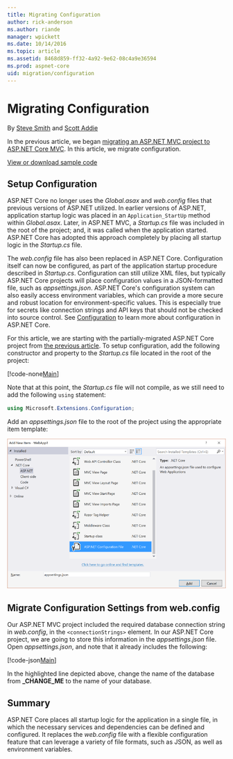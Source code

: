 ```yaml
---
title: Migrating Configuration
author: rick-anderson
ms.author: riande
manager: wpickett
ms.date: 10/14/2016
ms.topic: article
ms.assetid: 8468d859-ff32-4a92-9e62-08c4a9e36594
ms.prod: aspnet-core
uid: migration/configuration
---
```

# Migrating Configuration

By [Steve Smith](http://ardalis.com) and [Scott Addie](https://scottaddie.com)

In the previous article, we began [migrating an ASP.NET MVC project to ASP.NET Core MVC](mvc.md). In this article, we migrate configuration.

[View or download sample code](https://github.com/aspnet/Docs/tree/master/aspnet/migration/configuration/samples)

## Setup Configuration

ASP.NET Core no longer uses the *Global.asax* and *web.config* files that previous versions of ASP.NET utilized. In earlier versions of ASP.NET, application startup logic was placed in an `Application_StartUp` method within *Global.asax*. Later, in ASP.NET MVC, a *Startup.cs* file was included in the root of the project; and, it was called when the application started. ASP.NET Core has adopted this approach completely by placing all startup logic in the *Startup.cs* file.

The *web.config* file has also been replaced in ASP.NET Core. Configuration itself can now be configured, as part of the application startup procedure described in *Startup.cs*. Configuration can still utilize XML files, but typically ASP.NET Core projects will place configuration values in a JSON-formatted file, such as *appsettings.json*. ASP.NET Core's configuration system can also easily access environment variables, which can provide a more secure and robust location for environment-specific values. This is especially true for secrets like connection strings and API keys that should not be checked into source control. See [Configuration](../fundamentals/configuration.md) to learn more about configuration in ASP.NET Core.

For this article, we are starting with the partially-migrated ASP.NET Core project from [the previous article](mvc.md). To setup configuration, add the following constructor and property to the *Startup.cs* file located in the root of the project:

[!code-none[Main](configuration/samples/WebApp1/src/WebApp1/Startup.cs?range=11-21)]

Note that at this point, the *Startup.cs* file will not compile, as we still need to add the following `using` statement:

````csharp
using Microsoft.Extensions.Configuration;
````

Add an *appsettings.json* file to the root of the project using the appropriate item template:

![image](configuration/_static/add-appsettings-json.png)

## Migrate Configuration Settings from web.config

Our ASP.NET MVC project included the required database connection string in *web.config*, in the `<connectionStrings>` element. In our ASP.NET Core project, we are going to store this information in the *appsettings.json* file. Open *appsettings.json*, and note that it already includes the following:

[!code-json[Main](../migration/configuration/samples/WebApp1/src/WebApp1/appsettings.json?highlight=4)]


In the highlighted line depicted above, change the name of the database from **_CHANGE_ME** to the name of your database.

## Summary

ASP.NET Core places all startup logic for the application in a single file, in which the necessary services and dependencies can be defined and configured. It replaces the *web.config* file with a flexible configuration feature that can leverage a variety of file formats, such as JSON, as well as environment variables.
